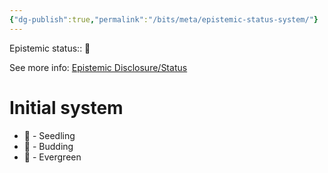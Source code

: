 ```yaml
---
{"dg-publish":true,"permalink":"/bits/meta/epistemic-status-system/"}
---
```


Epistemic status:: 🌿

See more info: [Epistemic Disclosure/Status](https://maggieappleton.com/epistemic-disclosure)
# Initial system

- 🌱 - Seedling
- 🌿 - Budding
- 🌳 - Evergreen